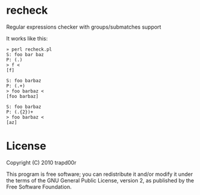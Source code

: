 recheck 
===========
Regular expressions checker with groups/submatches support

It works like this:

    » perl recheck.pl 
    S: foo bar baz
    P: (.)
    > f <
    [f]

    S: foo barbaz
    P: (.+)
    > foo barbaz <
    [foo barbaz]

    S: foo barbaz
    P: (.{2})+
    > foo barbaz <
    [az]

License
=======
Copyright (C) 2010 trapd00r

This program is free software; you can redistribute it and/or modify it under
the terms of the GNU General Public License, version 2, as published by the
Free Software Foundation.
